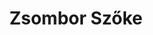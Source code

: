 ---
short_name: zsomborszoke
title: Zsombor Szőke
position: SLLET Student
linkedin: zsomborszoke
---